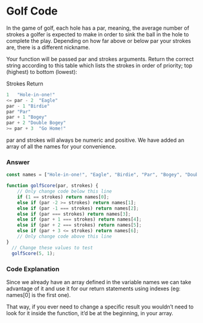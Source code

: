 # Golf Code

In the game of golf, each hole has a par, meaning, the average number of strokes a golfer is expected to make in order to sink the ball in the hole to complete the play. Depending on how far above or below par your strokes are, there is a different nickname.

Your function will be passed par and strokes arguments. Return the correct string according to this table which lists the strokes in order of priority; top (highest) to bottom (lowest):

Strokes	Return
```js
1	"Hole-in-one!"
<= par - 2	"Eagle"
par - 1	"Birdie"
par	"Par"
par + 1	"Bogey"
par + 2	"Double Bogey"
>= par + 3	"Go Home!"
```

par and strokes will always be numeric and positive. We have added an array of all the names for your convenience.


### Answer

```js
const names = ["Hole-in-one!", "Eagle", "Birdie", "Par", "Bogey", "Double Bogey", "Go Home!"];

function golfScore(par, strokes) {
    // Only change code below this line
    if (1 == strokes) return names[0];
    else if (par -2 >= strokes) return names[1];
    else if (par -1 === strokes) return names[2];  
    else if (par === strokes) return names[3];
    else if (par + 1 === strokes) return names[4];
    else if (par + 2 === strokes) return names[5];
    else if (par + 3 <= strokes) return names[6];
    // Only change code above this line
}
  // Change these values to test
  golfScore(5, 1);
  ```


### Code Explanation
Since we already have an array defined in the variable names we can take advantage of it and use it for our return statements using indexes (eg: names[0] is the first one). 

That way, if you ever need to change a specific result you wouldn’t need to look for it inside the function, it’d be at the beginning, in your array.